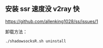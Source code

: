 ## 安装 ssr 速度没 v2ray 快

https://github.com/allenking1028/ss/issues/1

卸载方法：

```
./shadowsocksR.sh uninstall
```

